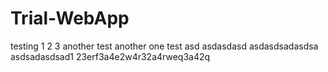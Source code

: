 # Trial-WebApp
testing 1 2 3
another test
another one
test
asd
asdasdasd
asdasdsadasdsa
asdsadasdsad1 23erf3a4e2w4r32a4rweq3a42q
